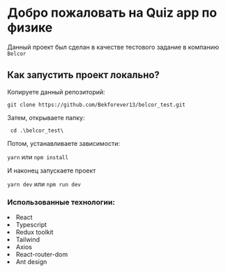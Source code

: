 # Добро пожаловать на Quiz app по физике


Данный проект был сделан в качестве тестового задание в компанию `Belcor`


## Как запустить проект локально?

Копируете данный репозиторий:

`git clone https://github.com/Bekforever13/belcor_test.git`

Затем, открываете папку:

` cd .\belcor_test\`

Потом, устанавливаете зависимости:

`yarn` или `npm install`

И наконец запускаете проект

`yarn dev` или `npm run dev`



### Использованные технологии:

<li>React</li>
<li>Typescript</li>
<li>Redux toolkit</li>
<li>Tailwind</li>
<li>Axios</li>
<li>React-router-dom</li>
<li>Ant design</li>
